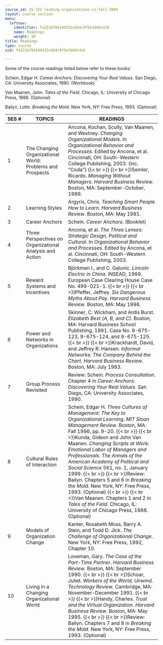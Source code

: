 ```yaml
---
course_id: 15-322-leading-organizations-ii-fall-2003
layout: course_section
menu:
  leftnav:
    identifier: fa221bf842d4322a3b4c9f5e3dddc416
    name: Readings
    weight: 30
title: Readings
type: course
uid: fa221bf842d4322a3b4c9f5e3dddc416

---
```


Some of the course readings listed below refer to these books:

Schein, Edgar H. _Career Anchors: Discovering Your Real Values_. San Diego, CA: University Associates, 1990. (Workbook)

Van Maanen, John. _Tales of the Field._ Chicago, IL: University of Chicago Press, 1988. (Optional)

Bailyn, Lotte. _Breaking the Mold_. New York, NY: Free Press, 1993. (Optional)

| SES # | TOPICS | READINGS |
| --- | --- | --- |
| 1 | The Changing Organizational World: Problems and Prospects | Ancona, Kochan, Scully, Van Maanen, and Westney. _Changing Organizational Models_. In _Organizational Behavior and Processes_. Edited by Ancona, et al. Cincinnati, OH: South-Western College Publishing, 2003. (inc. "Coda")  {{< br >}}  {{< br >}}Semler, Ricardo. _Managing Without Managers_. _Harvard Business Review_. Boston, MA: September-October, 1989. |
| 2 | Learning Styles | Argyris, Chris. _Teaching Smart People How to Learn_. _Harvard Business Review_. Boston, MA: May 1991. |
| 3 | Career Anchors | Schein. _Career Anchors_. (Booklet) |
| 4 | Three Perspectives on Organizational Analysis and Action | Ancona, et al. _The Three Lenses: Strategic Design, Political and Cultural_. In _Organizational Behavior and Processes_. Edited by Ancona, et al. Cincinnati, OH: South-Western College Publishing, 2003. |
| 5 | Reward Systems and Incentives | Björkman I., and C. Galunic. _Lincoln Electric in China_. INSEAD, 1999. European Case Clearing House Case No. 499-021-1.  {{< br >}}  {{< br >}}Pfeffer, Jeffrey. _Six Dangerous Myths About Pay_. _Harvard Business Review_. Boston, MA: May 1998. |
| 6 | Power and Networks in Organizations | Skinner, C. Wickham, and Ardis Burst. _Elizabeth Best (A, B, and C)_. Boston, MA: Harvard Business School Publishing, 1991. Case No. 9-675-123, 9-675-124, and 9-675-125.  {{< br >}}  {{< br >}}Krackhardt, David, and Jeffrey R. Hansen. _Informal Networks: The Company Behind the Chart_. _Harvard Business Review_. Boston, MA: July 1993. |
| 7 | Group Process Revisited | Review: Schein. _Process Consultation_. Chapter 4 in _Career Anchors: Discovering Your Real Values_. San Diego, CA: University Associates, 1990. |
| 8 | Cultural Rules of Interaction | Schein, Edgar H. _Three Cultures of Management: The Key to Organizational Learning_. _MIT Sloan Management Review_. Boston, MA: Fall 1996, pp. 9-20.  {{< br >}}  {{< br >}}Kunda, Gideon and John Van Maanen. _Changing Scripts at Work: Emotional Labor of Managers and Professionals_. _The Annals of the American Academy of Political and Social Science_ 561, no. 1, January 1999.  {{< br >}}  {{< br >}}Review: Bailyn. Chapters 5 and 6 in _Breaking the Mold_. New York, NY: Free Press, 1993. (Optional)  {{< br >}}  {{< br >}}Van Maanen. Chapters 1 and 2 in _Tales of the Field_. Chicago, IL: University of Chicago Press, 1988. (Optional) |
| 9 | Models of Organization Change | Kanter, Rosabeth Moss, Barry A. Stein, and Todd D. Jick. _The Challenge of Organizational Change_. New York, NY: Free Press, 1992, Chapter 10. |
| 10 | Living in a Changing Organizational World | Loveman, Gary. _The Case of the Part-Time Partner_. _Harvard Business Review._ Boston, MA: September 1990.  {{< br >}}  {{< br >}}Schoar, Juliet. _Workers of the World, Unwind_. _Technology Review._ Cambridge, MA: November-December 1991.  {{< br >}}  {{< br >}}Handy, Charles. _Trust and the Virtual Organization_. _Harvard Business Review_. Boston, MA: May 1995.  {{< br >}}  {{< br >}}Review: Bailyn. Chapters 7 and 8 in _Breaking the Mold._ New York, NY: Free Press, 1993. (Optional)